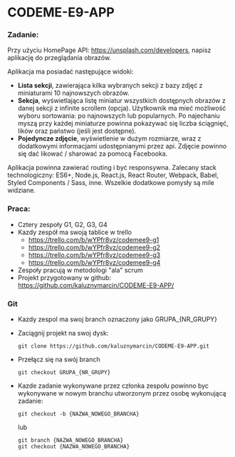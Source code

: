 # CODEME-E9-APP

### Zadanie:

Przy użyciu HomePage API: https://unsplash.com/developers, napisz aplikację do przeglądania obrazów.

Aplikacja ma posiadać następujące widoki:

* **Lista sekcji**, zawierająca kilka wybranych sekcji z bazy zdjęć z miniaturami 10 najnowszych obrazów.
* **Sekcja**, wyświetlająca listę miniatur wszystkich dostępnych obrazów z danej sekcji z infinite scrollem (opcja). Użytkownik ma mieć możliwość wyboru sortowania: po najnowszych lub popularnych. Po najechaniu myszą przy każdej miniaturze powinna pokazywać się liczba ściągnięć, lików oraz państwo (jeśli jest dostępne).
* **Pojedyncze zdjęcie**, wyświetlenie w dużym rozmiarze, wraz z dodatkowymi informacjami udostępnianymi przez api. Zdjęcie powinno się dać likować / sharować za pomocą Facebooka.

Aplikacja powinna zawierać routing i być responsywna. Zalecany stack technologiczny: ES6+, Node.js, React.js, React Router, Webpack, Babel, Styled Components / Sass, inne.
Wszelkie dodatkowe pomysły są mile widziane.


### Praca:

* Cztery zespoły G1, G2, G3, G4
* Kazdy zespół ma swoją tablice w trello
  * https://trello.com/b/wYPfr8vz/codemee9-g1
  * https://trello.com/b/wYPfr8vz/codemee9-g2
  * https://trello.com/b/wYPfr8vz/codemee9-g3
  * https://trello.com/b/wYPfr8vz/codemee9-g4
* Zespoły pracują w metodologi "ala" scrum
* Projekt przygotowany w github:  https://github.com/kaluznymarcin/CODEME-E9-APP/

### Git

* Kazdy zespol ma swoj branch oznaczony jako GRUPA_{NR_GRUPY}
* Zaciągnij projekt na swoj dysk:

    `git clone https://github.com/kaluznymarcin/CODEME-E9-APP.git`

* Przełącz się na swój branch

    `git checkout GRUPA_{NR_GRUPY}`

* Kazde zadanie wykonywane przez członka zespołu powinno byc wykonywane w nowym branchu utworzonym przez osobę wykonującą zadanie:

    `git checkout -b {NAZWA_NOWEGO_BRANCHA}`

    lub

    ```
    git branch {NAZWA_NOWEGO_BRANCHA}
    git checkout {NAZWA_NOWEGO_BRANCHA}
    ```
